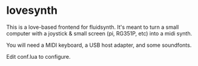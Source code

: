 # lovesynth

This is a love-based frontend for fluidsynth. It's meant to turn a small computer with a joystick & small screen (pi, RG351P, etc) into a midi synth.

You will need a MIDI keyboard, a USB host adapter, and some soundfonts.

Edit conf.lua to configure.